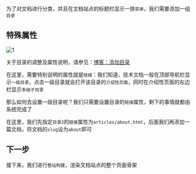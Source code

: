 为了对文档进行分类，并且在文档站点的标题栏显示一排`菜单`，我们需要添加一组`目录`

## **特殊属性**

![1](https://admin.cabloy.com/api/a/file/file/download/280a2f459ef54fa3bc94c092ad505ff7.png)

关于目录的调整及属性说明，请参见：[博客：添加目录](https://cabloy.com/zh-cn/articles/63c874f77a174ab1a9a38b002f6d6fe6.html)

在这里，需要特别说明的属性就是`链接`：我们知道，技术文档一般在顶部导航栏显示`一级目录`，点击一级目录就会打开该目录的`介绍性页面`，同时在介绍性页面的左边栏显示`多级子目录`

那么如何去设置一级目录呢？我们只需要设置目录的`链接`属性，剩下的事情就都由系统完成了

在这里，我们先指定`目录2`的`链接`属性为`articles/about.html`，后面我们再添加一篇文档，将文档的`slug`设为`about`即可

## **下一步**

接下来，我们进行`整站构建`，渲染文档站点的整个页面骨架